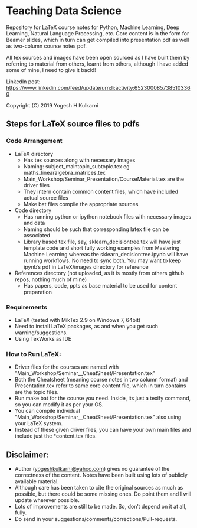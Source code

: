 # Teaching Data Science

Repository for LaTeX course notes for Python, Machine Learning, Deep Learning, Natural Language Processing, etc. Core content is in the form for Beamer slides, which in turn can get compiled into presentation pdf as well as two-column course notes pdf.

All tex sources and images have been open sourced as I have built them by referring to material from others, learnt from others, although I have added some of mine, I need to give it back!!

LinkedIn post: https://www.linkedin.com/feed/update/urn:li:activity:6523000857385103360

Copyright (C) 2019 Yogesh H Kulkarni

## Steps for LaTeX source files to pdfs

### Code Arrangement
*	LaTeX directory 
	* Has tex sources along with necessary images
	*	Naming: subject_maintopic_subtopic.tex eg maths_linearalgebra_matrices.tex
	*	Main_Workshop/Seminar_Presentation/CourseMaterial.tex are the driver files
	*	They intern contain common content files, which have included actual source files
	*	Make bat files compile the appropriate sources
*	Code directory 
	*	Has running python or ipython notebook files with necessary images and data
	*	Naming should be such that corresponding latex file can be associated
	*	Library based tex file, say, sklearn_decisiontree.tex will have just template code and short fully working examples from Mastering Machine Learning whereas the sklearn_decisiontree.ipynb will have running workflows. No need to sync both. You may want to keep ipynb’s pdf in LaTeX/images directory for reference
*	References directory (not uploaded, as it is mostly from others github repos, nothing much of mine)
	*	Has papers, code, ppts as base material to be used for content preparation

### Requirements
* LaTeX (tested with MikTex 2.9 on Windows 7, 64bit)
* Need to install LaTeX packages, as and when you get such warning/suggestions.
* Using TexWorks as IDE

### How to Run LaTeX:
* Driver files for the courses are named with "Main_Workshop/Seminar_<course>_CheatSheet/Presentation.tex"
* Both the Cheatsheet (meaning course notes in two column format) and Presentation.tex refer to same core content file, which in turn contains are the topic files.
* Run make bat for the course you need. Inside, its just a texify command, so you can modify it as per your OS.
* You can compile individual "Main_Workshop/Seminar_<course>_CheatSheet/Presentation.tex" also using your LaTeX system.
* Instead of these given driver files, you can have your own main files and include just the *content.tex files.

<!-- ## Notes

<!-- ## Good resources for learning
*	Machine Learning
    * ML Victor Levrenko https://www.youtube.com/user/victorlavrenko/playlists
    * Statistics ML https://www.youtube.com/user/BCFoltz/playlists 
*	Deep Learning
    * Deep Learning by Google https://in.udacity.com/course/deep-learning--ud730
    * Deep Learning Book lectures https://www.youtube.com/channel/UCF9O8Vj-FEbRDA5DcDGz-Pg/playlists

*	General
    * Open Data Science Masters http://datasciencemasters.org/
    * GeekForGeeks https://www.youtube.com/watch?v=v4cd1O4zkGw
 -->

## Disclaimer:
* Author (yogeshkulkarni@yahoo.com) gives no guarantee of the correctness of the content. Notes have been built using lots of publicly available material. 
* Although care has been taken to cite the original sources as much as possible, but there could be some missing ones. Do point them and I will update wherever possible. 
* Lots of improvements are still to be made. So, don’t depend on it at all, fully. 
* Do send in your suggestions/comments/corrections/Pull-requests.
